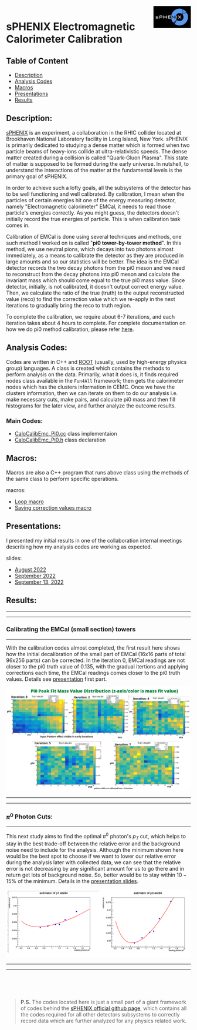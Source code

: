 <a href="https://www.sphenix.bnl.gov/">
   <img src="https://github.com/sbdrchauhan/calo_emc_pi0_tbt/blob/main/images/sphenix-logo-black-bg.png" align="right" height="60" />
</a>

# sPHENIX Electromagnetic Calorimeter Calibration

## Table of Content

- [Description](#description)
- [Analysis Codes](#analysis-codes)
- [Macros](#macros)
- [Presentations](#presentations)
- [Results](#results)


## Description:

[sPHENIX](https://www.sphenix.bnl.gov/) is an experiment, a collaboration in the RHIC collider located at Brookhaven National Laboratory facility in Long Island, New York. sPHENIX is primarily dedicated to studying a dense matter which is formed when two particle beams of heavy-ions collide at ultra-relativistic speeds. The dense matter created during a collision is called "Quark-Gluon Plasma". This state of matter is supposed to be formed during the early universe. In nutshell, to understand the interactions of the matter at the fundamental levels is the primary goal of sPHENIX.

In order to achieve such a lofty goals, all the subsystems of the detector has to be well functioning and well calibrated. By calibration, I mean when the particles of certain energies hit one of the energy measuring detector, namely "Electromagnetic calorimeter" EMCal, it needs to read those particle's energies correctly. As you might guess, the detectors doesn't initially record the true energies of particle. This is when calibration task comes in.

Calibration of EMCal is done using several techniques and methods, one such method I worked on is called "**pi0 tower-by-tower method**". In this method, we use neutral pions, which decays into two photons almost immediately, as a means to calibrate the detector as they are produced in large amounts and so our statistics will be better. The idea is the EMCal detector records the two decay photons from the pi0 meson and we need to reconstruct from the decay photons into pi0 meson and calculate the invariant mass which should come equal to the true pi0 mass value. Since detector, initially, is not calibrated, it doesn't output correct energy value. Then, we calculate the ratio of the true (truth) to the output reconstructed value (reco) to find the correction value which we re-apply in the next iterations to gradually bring the reco to truth region.

To complete the calibration, we require about 6-7 iterations, and each iteration takes about 4 hours to complete. For complete documentation on how we do pi0 method calibration, please refer [here](https://www.overleaf.com/read/yxsdjvgjsbfp).

## Analysis Codes:

Codes are written in C++ and [ROOT](https://root.cern/) (usually, used by high-energy physics group) languages. A class is created which contains the methods to perform analysis on the data. Primarily, what it does is, it finds required nodes class available in the `Fun4All` framework; then gets the calorimeter nodes which has the clusters information in CEMC. Once we have the clusters information, then we can iterate on them to do our analysis i.e. make necessary cuts, make pairs, and calculate pi0 mass and then fill histograms for the later view, and further analyze the outcome results.

### Main Codes:

* [CaloCalibEmc_Pi0.cc](https://github.com/sbdrchauhan/calo_emc_pi0_tbt/blob/main/CaloCalibEmc_Pi0.cc) class implementaion
* [CaloCalibEmc_Pi0.h](https://github.com/sbdrchauhan/calo_emc_pi0_tbt/blob/main/CaloCalibEmc_Pi0.h) class declaration

## Macros:

Macros are also a C++ program that runs above class using the methods of the same class to perform specific operations.

macros:

* [Loop macro](https://github.com/sbdrchauhan/calo_emc_pi0_tbt/blob/main/macro/runLCELoop.C)
* [Saving correction values macro](https://github.com/sbdrchauhan/calo_emc_pi0_tbt/blob/main/macro/save_correc_value.C)

## Presentations:

I presented my initial results in one of the collaboration internal meetings describing how my analysis codes are working as expected.

slides:

* [August 2022](https://github.com/sbdrchauhan/calo_emc_pi0_tbt/blob/main/pi0_tbt_photon_cut_presentation.pdf)
* [September 2022](https://github.com/sbdrchauhan/calo_emc_pi0_tbt/blob/main/UPDATED_optimal%20photon%20cuts_v2_UPDATED_AFTER_PRESENTATION.pdf)
* [September 13, 2022](https://github.com/sbdrchauhan/calo_emc_pi0_tbt/blob/main/optimal%20cut%20update%203_shyam_chauhan_sphenix_caloCalibMtg.pdf)

## Results:

<hr>
<hr>

### Calibrating the EMCal (small section) towers

<hr>

With the calibration codes almost completed, the first result here shows how the initial decalibration of the small part of EMCal (16x16 parts of total 96x256 parts) can be corrected. In the iteration 0, EMCal readings are not closer to the pi0 truth value of 0.135, with the gradual itertions and applying corrections each time, the EMCal readings comes closer to the pi0 truth values. Details see [presentation](https://github.com/sbdrchauhan/calo_emc_pi0_tbt/blob/main/pi0_tbt_photon_cut_presentation.pdf) first part.

![Pi0 pattern image](https://github.com/sbdrchauhan/calo_emc_pi0_tbt/blob/main/images/pi0_patternv14.png)

<hr>
<hr>

### $\pi^0$ Photon Cuts:

<hr>

This next study aims to find the optimal $\pi^0$ photon's $p_T$ cut, which helps to stay in the best trade-off between the relative error and the background noise need to include for the analysis. Although the minimum shown here would be the best spot to choose if we want to lower our relative error during the analysis later with collected data, we can see that the relative error is not decreasing by any significant amount for us to go there and in return get lots of background noise. So, better would be to stay within $10-15\%$ of the minimum. Details in the [presentation slides](https://github.com/sbdrchauhan/calo_emc_pi0_tbt/blob/main/UPDATED_optimal%20photon%20cuts_v2_UPDATED_AFTER_PRESENTATION.pdf).

<p align="center">
<img src="https://github.com/sbdrchauhan/calo_emc_pi0_tbt/blob/main/images/estimator%20of%20eta%2094.png">
</p>

<hr>
<hr>

<br/>
<br/>
<br/>

>**P.S.** The codes located here is just a small part of a giant framework of codes behind the [sPHENIX official github page](https://github.com/sPHENIX-Collaboration), which contains all the codes required for all other detectors subsystems to correctly record data which are further analyzed for any physics related work.



